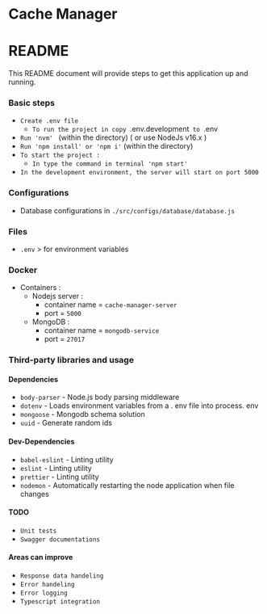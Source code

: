 # Cache Manager

# README #
This README document will provide steps to get this application up and running.

### Basic steps ###
- `Create .env file`
  - `To run the project in copy `.env.development`  to  `.env
- `Run 'nvm' ` (within the directory) ( or use NodeJs v16.x )
- `Run 'npm install' or 'npm i'` (within the directory)
- `To start the project :`
  - `In type the command in terminal 'npm start'`
- `In the development environment, the server will start on port 5000`

### Configurations ###

- Database configurations in `./src/configs/database/database.js`

### Files ###

- `.env` > for environment variables

### Docker ###

- Containers :
  - Nodejs server :
    - container name  = `cache-manager-server`
    - port            = `5000`
  - MongoDB :
    - container name  = `mongodb-service`
    - port            = `27017`

### Third-party libraries and usage ###

#### Dependencies ####

* `body-parser`         - Node.js body parsing middleware
* `dotenv`              - Loads environment variables from a . env file into process. env
* `mongoose`            - Mongodb schema solution
* `uuid`                - Generate random ids

#### Dev-Dependencies ####

* `babel-eslint`  - Linting utility
* `eslint`        - Linting utility
* `prettier`        - Linting utility
* `nodemon`       - Automatically restarting the node application when file changes

#### TODO ####
* `Unit tests`
* `Swagger documentations`

#### Areas can improve ####
* `Response data handeling`
* `Error handeling`
* `Error logging`
* `Typescript integration`